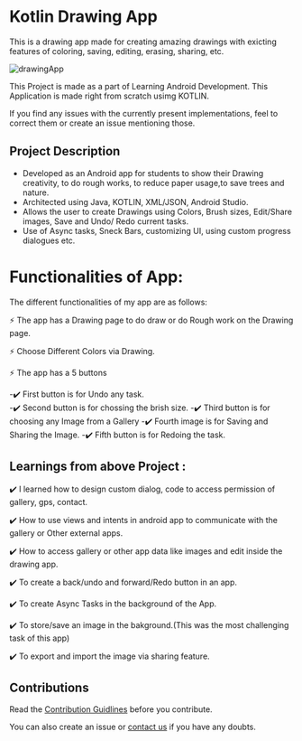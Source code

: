 # Kotlin Drawing App
This is a drawing app made for creating amazing drawings with exicting features of coloring, saving, editing, erasing, sharing, etc.

![drawingApp](https://user-images.githubusercontent.com/55108788/97798820-bf281000-1c4f-11eb-9eff-f936afa4da6e.png)

This Project is made as a part of Learning  Android Development. 
This Application is made right from scratch usimg KOTLIN.

If you find any issues with the currently present implementations, feel to correct them or create an issue mentioning those.

## Project Description
 <ul>
  <li> Developed as an Android app for students to show their Drawing creativity, to do rough works, to reduce paper usage,to save trees and nature.</li>
  <li> Architected using Java, KOTLIN, XML/JSON, Android Studio.</li>
  <li> Allows the user to create Drawings using Colors, Brush sizes, Edit/Share images, Save and Undo/ Redo current tasks.</li>
  <li> Use of Async tasks, Sneck Bars, customizing UI, using custom progress dialogues etc. </li>
</ul>





# Functionalities of App:
The different functionalities of my app are as follows:

⚡️ The app has a Drawing page to do draw or do Rough work on the Drawing page.

⚡️ Choose Different Colors via Drawing. 

⚡️ The app has a 5 buttons 

  -✔️ First button is for Undo any task.   
  -✔️ Second button is for chossing the brish size.
  -✔️ Third button is for choosing any Image from a Gallery
  -✔️ Fourth image is for Saving and Sharing the Image.
  -✔️ Fifth button is for Redoing the task.


## Learnings from above Project :

✔️ I learned how to design custom dialog, code to access permission of gallery, gps, contact.

✔️ How to use views and intents in android app to communicate with the gallery or Other external apps.

✔️ How to access gallery or other app data like images and edit inside the drawing app.

✔️ To create a back/undo and forward/Redo button in an app.

✔️ To create Async Tasks in the background of the App.

✔️ To store/save an image in the bakground.(This was the most challenging task of this app)

✔️ To export and import the image via sharing feature.



## Contributions

Read the [Contribution Guidlines](https://github.com/Roshan13046/Kotlin_Drawing_App/blob/master/Contribution.md) before you contribute.

You can also create an issue or [contact us](https://github.com/Roshan13046) if you have any doubts.
